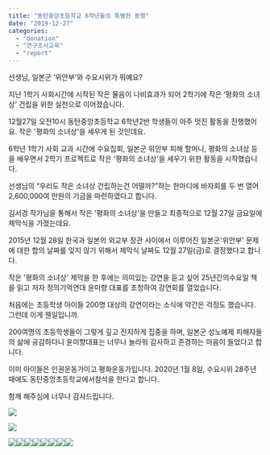 ```yaml
---
title: "동탄중앙초등학교 6학년들의 특별한 동행"
date: "2019-12-27"
categories: 
  - "donation"
  - "연구조사교육"
  - "report"
---
```


선생님, 일본군 ‘위안부’와 수요시위가 뭐예요?

지난 1학기 사회시간에 시작된 작은 물음이 나비효과가 되어 2학기에 작은 ‘평화의 소녀상’ 건립을 위한 실천으로 이어졌습니다.

12월27일 오전10시 동탄중앙초등학교 6학년2반 학생들이 아주 멋진 활동을 진행했어요. 작은 '평화의 소녀상'을 세우게 된 것인데요.

6학년 1학기 사회 교과 시간에 수요집회, 일본군 위안부 피해 할머니, 평화의 소녀상 등을 배우면서 2학기 프로젝트로 작은 '평화의 소녀상'을 세우기 위한 활동을 시작했습니다.

선생님의 “우리도 작은 소녀상 건립하는건 어떨까?”하는 한마디에 바자회를 두 번 열어 2,600,000여 만원의 기금을 마련하였다고 합니다.

김서경 작가님을 통해서 작은 '평화의 소녀상'을 만들고 최종적으로 12월 27일 금요일에 제막식을 가졌는데요.

2015년 12월 28일 한국과 일본의 외교부 장관 사이에서 이루어진 일본군'위안부' 문제에 대한 합의 날짜를 잊지 않기 위해서 제막식 날짜도 12월 27일(금)로 결정했다고 합니다.

작은 '평화의 소녀상' 제막을 한 후에는 의미있는 강연을 듣고 싶어 25년간의수요일 책을 읽고 저자 정의기억연대 윤미향 대표를 초청하여 강연회를 열었습니다.

처음에는 초등학생 아이들 200명 대상의 강연이라는 소식에 약간은 걱정도 했습니다. 그런데 이게 웬일입니까.

200여명의 초등학생들이 그렇게 깊고 진지하게 집중을 하며, 일본군 성노예제 피해자들의 삶에 공감하다니 윤미향대표는 너무나 놀라워 감사하고 존경하는 마음이 들었다고 합니다.

이미 아이들은 인권운동가이고 평화운동가입니다. 2020년 1월 8일, 수요시위 28주년때에도 동탄중앙초등학교에서참석을 한다고 합니다.

함께 해주심에 너무나 감사드립니다.

![](http://womenandwar.net/kr/wp-content/uploads/2019/12/80276570_2888210487876612_4655509764476764160_o.jpg)

![](http://womenandwar.net/kr/wp-content/uploads/2019/12/80402580_2889738497723811_1687008594899238912_o.jpg)

![](http://womenandwar.net/kr/wp-content/uploads/2019/12/80749371_2889741654390162_7315034349739442176_o.jpg)![](http://womenandwar.net/kr/wp-content/uploads/2019/12/80804039_2889738584390469_1708317143130439680_o.jpg)![](http://womenandwar.net/kr/wp-content/uploads/2019/12/80822740_2888210094543318_4715728358472679424_o.jpg)![](http://womenandwar.net/kr/wp-content/uploads/2019/12/81012412_2889738507723810_8294893110681403392_o.jpg)![](http://womenandwar.net/kr/wp-content/uploads/2019/12/81862965_2889741624390165_8603258276336893952_o.jpg)![](http://womenandwar.net/kr/wp-content/uploads/2019/12/photo_2019-12-27_13-52-12.jpg)![](http://womenandwar.net/kr/wp-content/uploads/2019/12/photo_2019-12-27_13-52-30.jpg)![](http://womenandwar.net/kr/wp-content/uploads/2019/12/photo_2019-12-27_13-59-07.jpg)
